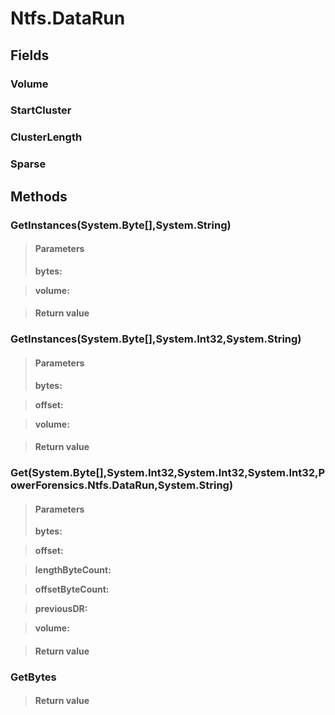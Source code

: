 ﻿


# Ntfs.DataRun

## Fields

### Volume

### StartCluster

### ClusterLength

### Sparse

## Methods


### GetInstances(System.Byte[],System.String)

> #### Parameters
> **bytes:** 

> **volume:** 

> #### Return value
> 

### GetInstances(System.Byte[],System.Int32,System.String)

> #### Parameters
> **bytes:** 

> **offset:** 

> **volume:** 

> #### Return value
> 

### Get(System.Byte[],System.Int32,System.Int32,System.Int32,PowerForensics.Ntfs.DataRun,System.String)

> #### Parameters
> **bytes:** 

> **offset:** 

> **lengthByteCount:** 

> **offsetByteCount:** 

> **previousDR:** 

> **volume:** 

> #### Return value
> 

### GetBytes

> #### Return value
> 
